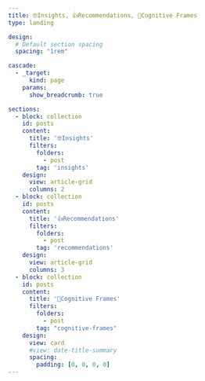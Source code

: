 ```yaml
---
title: 🤓Insights, 👍Recommendations, 🧠Cognitive Frames
type: landing

design:
  # Default section spacing
  spacing: "1rem"

cascade:
  - _target:
      kind: page
    params:
      show_breadcrumb: true

sections:
  - block: collection
    id: posts
    content:
      title: '🤓Insights'
      filters:
        folders:
          - post
        tag: 'insights'
    design:
      view: article-grid
      columns: 2
  - block: collection
    id: posts
    content:
      title: '👍Recommendations'
      filters:
        folders:
          - post
        tag: 'recommendations'
    design:
      view: article-grid
      columns: 3
  - block: collection
    id: posts
    content:
      title: '🧠Cognitive Frames'
      filters:
        folders:
          - post
        tag: "cognitive-frames"
    design:
      view: card
      #view: date-title-summary
      spacing:
        padding: [0, 0, 0, 0]
---
```

